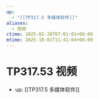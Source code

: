 ```yaml
---
up:
  - "[[TP317.5 多媒体软件]]"
aliases:
  - 视频
ctime: 2025-02-28T07:01:01+08:00
mtime: 2025-10-01T11:41:04+08:00
---
```


# TP317.53 视频

- up: [[TP317.5 多媒体软件]]
